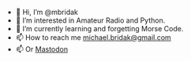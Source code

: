 - 👋 Hi, I’m @mbridak
- 👀 I’m interested in Amateur Radio and Python.
- 🌱 I’m currently learning and forgetting Morse Code.
- 📫 How to reach me michael.bridak@gmail.com
- 📫 Or <a rel="me" href="https://mastodon.radio/@k6gte">Mastodon</a>

<!---
mbridak/mbridak is a ✨ special ✨ repository because its `README.md` (this file) appears on your GitHub profile.
You can click the Preview link to take a look at your changes.
--->
